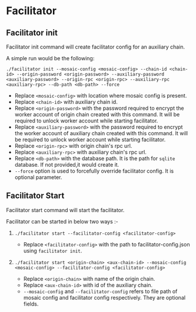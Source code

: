 # Facilitator

## Facilitator init

Facilitator init command will create facilitator config for an auxiliary chain. 

A simple run would be the following:

```
./facilitator init --mosaic-config <mosaic-config> --chain-id <chain-id> --origin-password <origin-password> --auxiliary-password <auxiliary-password> --origin-rpc <origin-rpc> --auxiliary-rpc <auxiliary-rpc> --db-path <db-path> --force
```

* Replace `<mosaic-config>` with location where mosaic config is present.
* Replace `<chain-id>` with auxiliary chain id. 
* Replace `<origin-password>` with the password required to encrypt the worker account of origin chain created with this command. It will be required to unlock worker account while starting facilitator.
* Replace `<auxiliary-password>` with the password required to encrypt the worker account of auxiliary chain created with this command. It will be required to unlock worker account while starting facilitator.
* Replace `<origin-rpc>` with origin chain's rpc url.
* Replace `<auxiliary-rpc>` with auxiliary chain's rpc url.
* Replace `<db-path>` with the database path. It is the path for `sqlite` database. If not provided,it would create it.
* `--force` option is used to forcefully override facilitator config. It is optional parameter.
	
## Facilitator Start

Facilitator start command will start the facilitator. 

Facilitator can be started in below two ways :-

1. `./facilitator start --facilitator-config <facilitator-config>`
    * Replace `<facilitator-config>` with the path to facilitator-config.json using `facilitator init`.    

2. `./facilitator start <origin-chain> <aux-chain-id> --mosaic-config <mosaic-config> --facilitator-config <facilitator-config>`
	* Replace `<origin-chain>` with name of the origin chain.
	* Replace `<aux-chain-id>` with id of the auxiliary chain.
	* `--mosaic-config` and `--facilitator-config` refers to file path of mosaic config and facilitator config respectively. They are optional fields.

